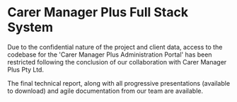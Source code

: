 # Carer Manager Plus Full Stack System
Due to the confidential nature of the project and client data, access to the codebase for 
the 'Carer Manager Plus Administration Portal' has been restricted following the conclusion of 
our collaboration with Carer Manager Plus Pty Ltd. 

The final technical report, along with all progressive presentations (available to download) and 
agile documentation from our team are available.
